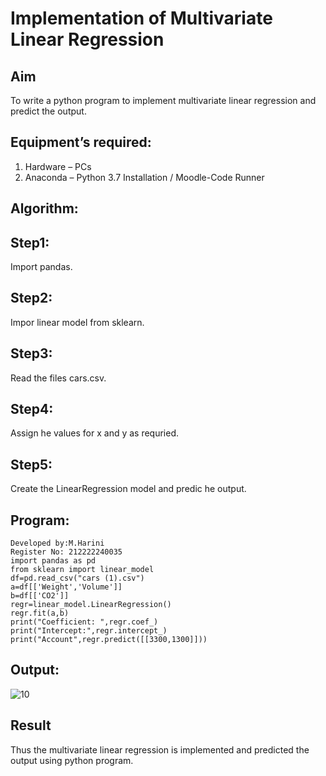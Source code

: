 # Implementation of Multivariate Linear Regression
## Aim
To write a python program to implement multivariate linear regression and predict the output.

## Equipment’s required:
1.	Hardware – PCs
2.	Anaconda – Python 3.7 Installation / Moodle-Code Runner
## Algorithm:

## Step1:
Import pandas.

## Step2:
Impor linear model from sklearn.

## Step3:
Read the files cars.csv.

## Step4:
Assign he values for x and y as requried.

## Step5:
Create the LinearRegression model and predic he output.


## Program:
```
Developed by:M.Harini
Register No: 212222240035
import pandas as pd
from sklearn import linear_model
df=pd.read_csv("cars (1).csv")
a=df[['Weight','Volume']]
b=df[['CO2']]
regr=linear_model.LinearRegression()
regr.fit(a,b)
print("Coefficient: ",regr.coef_)
print("Intercept:",regr.intercept_)
print("Account",regr.predict([[3300,1300]]))

```

## Output:

![10](https://github.com/Harinimuthu17/Multivariate-Linear-Regression/assets/130278614/51dec2f9-cbca-4faa-815e-96638f0715c1)


## Result
Thus the multivariate linear regression is implemented and predicted the output using python program.
